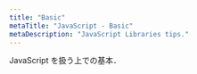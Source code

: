 ```yaml
---
title: "Basic"
metaTitle: "JavaScript - Basic"
metaDescription: "JavaScript Libraries tips."
---
```


JavaScript を扱う上での基本．
